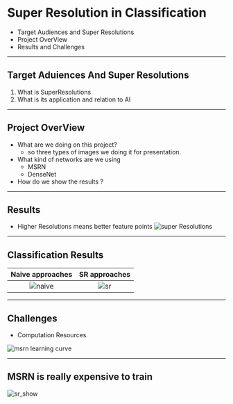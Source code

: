 # Super Resolution in Classification

- Target Audiences and Super Resolutions
- Project OverView
- Results and Challenges

----

## Target Aduiences And Super Resolutions

1. What is SuperResolutions
2. What is its application and relation to AI

----

## Project OverView

- What are we doing on this project?
	- so three types of images we doing it for presentation.
- What kind of networks are we using
	- MSRN
	- DenseNet
- How do we show the results ?

----

## Results

* Higher Resolutions means better feature points
![super Resolutions](figures/SR_show_case.png)

----

## Classification Results

Naive approaches            | SR approaches
:-------------------------:|:-------------------------:
![naive](./figures/naive_logs.png)  |  ![sr](./figures/sr_logs.png)

----

## Challenges

* Computation Resources

![msrn learning curve](figures/msrn_learning_curve.png)

----

## MSRN is really expensive to train

![sr_show](./figures/MSRN_learning_result.png)